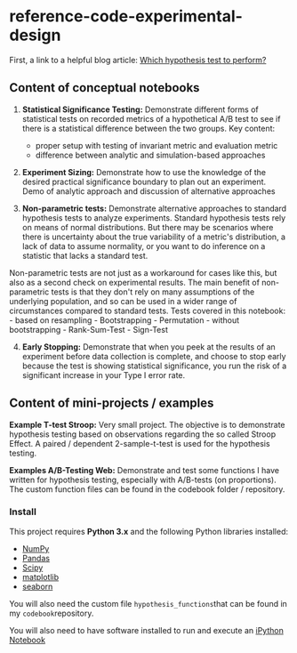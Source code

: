 # reference-code-experimental-design

First, a link to a helpful blog article: [Which hypothesis test to perform?](https://towardsdatascience.com/which-hypothesis-test-to-perform-89d7044d34a1)

## Content of conceptual notebooks

1) **Statistical Significance Testing:** Demonstrate different forms of statistical tests on recorded metrics of a hypothetical A/B test to see if there is a statistical difference between the two groups. Key content:
    - proper setup with testing of invariant metric and evaluation metric
    - difference between analytic and simulation-based approaches

2) **Experiment Sizing:** Demonstrate how to use the knowledge of the desired practical significance boundary to plan out an experiment. Demo of analytic approach and discussion of alternative approaches

3) **Non-parametric tests:** Demonstrate alternative approaches to standard hypothesis tests to analyze experiments. Standard hypothesis tests rely on means of normal distributions. But there may be scenarios where there is uncertainty about the true variability of a metric's distribution, a lack of data to assume normality, or you want to do inference on a statistic that lacks a standard test. 

Non-parametric tests are not just as a workaround for cases like this, but also as a second check on experimental results. The main benefit of non-parametric tests is that they don't rely on many assumptions of the underlying population, and so can be used in a wider range of circumstances compared to standard tests.
Tests covered in this notebook:
    - based on resampling
        - Bootstrapping
        - Permutation
    - without bootstrapping
        - Rank-Sum-Test
        - Sign-Test

4) **Early Stopping:** Demonstrate that when you peek at the results of an experiment before data collection is complete, and choose to stop early because the test is showing statistical significance, you run the risk of a significant increase in your Type I error rate.


## Content of mini-projects / examples

**Example T-test Stroop:** Very small project. The objective is to demonstrate hypothesis testing based on observations regarding the so called Stroop Effect. A paired / dependent 2-sample-t-test is used for the hypothesis testing.

**Examples A/B-Testing Web:** Demonstrate and test some functions I have written for hypothesis testing, especially with A/B-tests (on proportions). The custom function files can be found in the codebook folder / repository.


### Install

This project requires **Python 3.x** and the following Python libraries installed:

- [NumPy](http://www.numpy.org/)
- [Pandas](http://pandas.pydata.org)
- [Scipy](https://docs.scipy.org/doc/scipy/reference/index.html)
- [matplotlib](http://matplotlib.org/)
- [seaborn](http://seaborn.org)

You will also need the custom file `hypothesis_functions`that can be found in my `codebook`repository.

You will also need to have software installed to run and execute an [iPython Notebook](http://ipython.org/notebook.html)